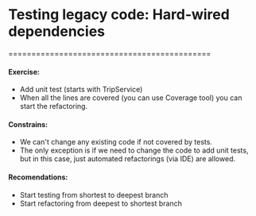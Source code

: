 # Testing legacy code: Hard-wired dependencies
============================================

#### Exercise: 
* Add unit test (starts with TripService)
* When all the lines are covered (you can use Coverage tool) you can start the refactoring.
#### Constrains:
* We can't change any existing code if not covered by tests. 
* The only exception is if we need to change the code to add unit tests, but in this case, just automated refactorings (via IDE) are allowed.
#### Recomendations:
* Start testing from shortest to deepest branch
* Start refactoring from deepest to shortest branch
